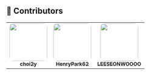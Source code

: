 ## 🙌 Contributors

<div align="center">

<table>
  <tr>
    <td align="center">
      <a href="https://github.com/choi2y">
        <img src="https://github.com/choi2y.png" width="100" style="border-radius:10px;"><br/>
        <sub><b>choi2y</b></sub>
      </a>
    </td>
    <td align="center">
      <a href="https://github.com/HenryPark62">
        <img src="https://github.com/HenryPark62.png" width="100" style="border-radius:10px;"><br/>
        <sub><b>HenryPark62</b></sub>
      </a>
    </td>
    <td align="center">
      <a href="https://github.com/LEESEONWOOOO">
        <img src="https://github.com/LEESEONWOOOO.png" width="100" style="border-radius:10px;"><br/>
        <sub><b>LEESEONWOOOO</b></sub>
      </a>
    </td>
  </tr>
</table>

</div>
